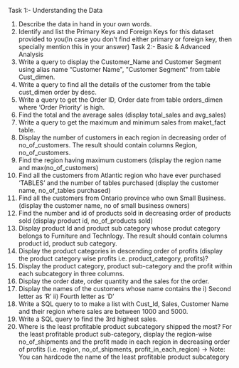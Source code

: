 Task 1:- Understanding the Data
1. Describe the data in hand in your own words. 
2. Identify and list the Primary Keys and Foreign Keys for this dataset provided to 
you(In case you don’t find either primary or foreign key, then specially mention 
this in your answer)
Task 2:- Basic & Advanced Analysis
1. Write a query to display the Customer_Name and Customer Segment using alias 
name “Customer Name", "Customer Segment" from table Cust_dimen. 
2. Write a query to find all the details of the customer from the table cust_dimen 
order by desc.
3. Write a query to get the Order ID, Order date from table orders_dimen where 
‘Order Priority’ is high.
4. Find the total and the average sales (display total_sales and avg_sales) 
5. Write a query to get the maximum and minimum sales from maket_fact table.
6. Display the number of customers in each region in decreasing order of 
no_of_customers. The result should contain columns Region, no_of_customers.
7. Find the region having maximum customers (display the region name and 
max(no_of_customers)
8. Find all the customers from Atlantic region who have ever purchased ‘TABLES’ 
and the number of tables purchased (display the customer name, no_of_tables 
purchased) 
9. Find all the customers from Ontario province who own Small Business. (display 
the customer name, no of small business owners)
10. Find the number and id of products sold in decreasing order of products sold 
(display product id, no_of_products sold) 
11. Display product Id and product sub category whose produt category belongs to 
Furniture and Technlogy. The result should contain columns product id, product 
sub category.
12. Display the product categories in descending order of profits (display the product 
category wise profits i.e. product_category, profits)?
13. Display the product category, product sub-category and the profit within each 
subcategory in three columns. 
14. Display the order date, order quantity and the sales for the order.
15. Display the names of the customers whose name contains the 
 i) Second letter as ‘R’
 ii) Fourth letter as ‘D’
16. Write a SQL query to to make a list with Cust_Id, Sales, Customer Name and 
their region where sales are between 1000 and 5000.
17. Write a SQL query to find the 3rd highest sales.
18. Where is the least profitable product subcategory shipped the most? For the least 
profitable product sub-category, display the region-wise no_of_shipments and the 
profit made in each region in decreasing order of profits (i.e. region, 
no_of_shipments, profit_in_each_region)
 → Note: You can hardcode the name of the least profitable product subcategory
